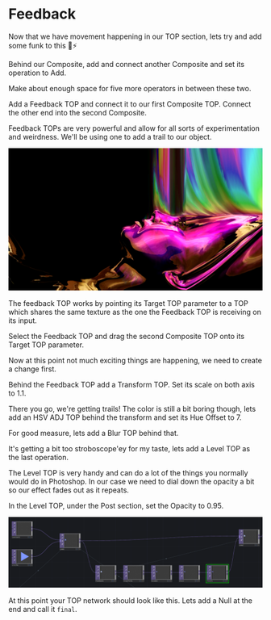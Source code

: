 # Feedback

Now that we have movement happening in our TOP section, lets try and add some funk to this 🌈⚡

Behind our Composite, add and connect another Composite and set its operation to Add.

Make about enough space for five more operators in between these two.

Add a Feedback TOP and connect it to our first Composite TOP. Connect the other end into the second Composite.

Feedback TOPs are very powerful and allow for all sorts of experimentation and weirdness. We'll be using one to add a trail to our object.

![Here I&apos;m using Feedback TOPs to create a slit-scan effect](../../../.gitbook/assets/53231518_2554482231248275_8074991588285087744_n.png)

The feedback TOP works by pointing its Target TOP parameter to a TOP which shares the same texture as the one the Feedback TOP is receiving on its input.

Select the Feedback TOP and drag the second Composite TOP onto its Target TOP parameter.

Now at this point not much exciting things are happening, we need to create a change first.

Behind the Feedback TOP add a Transform TOP. Set its scale on both axis to 1.1.

There you go, we're getting trails! The color is still a bit boring though, lets add an HSV ADJ TOP behind the transform and set its Hue Offset to 7.

For good measure, lets add a Blur TOP behind that.

It's getting a bit too stroboscope'ey for my taste, lets add a Level TOP as the last operation. 

The Level TOP is very handy and can do a lot of the things you normally would do in Photoshop. In our case we need to dial down the opacity a bit so our effect fades out as it repeats.

In the Level TOP, under the Post section, set the Opacity to 0.95.

![](../../../.gitbook/assets/image%20%2843%29.png)

At this point your TOP network should look like this. Lets add a Null at the end and call it `final`.

